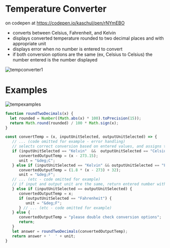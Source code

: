 # Temperature Converter
 
 on codepen at https://codepen.io/kaschul/pen/rNYmEBO

- converts between Celsius, Fahrenheit, and Kelvin
- displays converted temperature rounded to two decimal places and with appropriate unit
- displays error when no number is entered to convert
- if both conversion options are the same (ex, Celsius to Celsius) the number entered is the number displayed

![tempconverter1](https://user-images.githubusercontent.com/47723396/183964499-2a4b10fc-eb01-48ec-b06e-86b1f249a3ea.JPG)

# Examples

![tempexamples](https://user-images.githubusercontent.com/47723396/184039667-921c9a4f-8c67-4e8a-befe-72c9182a62e2.png)

```js
function roundTwoDecimals(x) {
  let rounded = Number((Math.abs(x) * 100).toPrecision(15));
  return Math.round(rounded) / 100 * Math.sign(x);
}

const convertTemp = (x, inputUnitSelected, outputUnitSelected) => {
   // ... (code omitted for example - error handling)
   // selects correct conversion based on entered values, and assigns the correct unit to display on result
   if (inputUnitSelected == "Kelvin"  &&  outputUnitSelected == "Celsius") {
      convertedOutputTemp = (x - 273.15);
      unit = "&deg;C";
   } else if (inputUnitSelected == "Kelvin" && outputUnitSelected == "Fahrenheit") {
      convertedOutputTemp = (1.8 * (x - 273) + 32);
      unit = "&deg;F";
   // ... (etc - code omitted for example)
   // if input and output unit are the same, return entered number with appropriate unit
   } else if (inputUnitSelected == outputUnitSelected) {
      convertedOutputTemp = x;
      if (outputUnitSelected == "Fahrenheit") {
         unit = "&deg;F";
      } // ... (etc - code omitted for example)
   } else {
      convertedOutputTemp = "please double check conversion options";
      return;
   }
   let answer = roundTwoDecimals(convertedOutputTemp);
   return answer + '  ' + unit;
}
```
